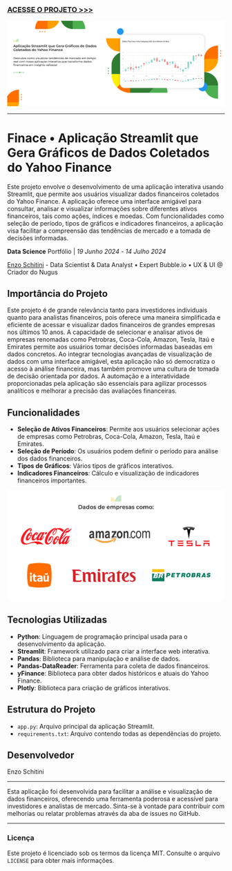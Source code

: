 ### [ACESSE O PROJETO >>>](https://github.com/enzoschitini/Data-Science-Portfolio/blob/main/01%20An%C3%A1lise%20explorat%C3%B3ria%20e%20limpeza%20de%20dados/Sinasc/An%C3%A1lise%20Explorat%C3%B3ria.ipynb)

<img src="https://raw.githubusercontent.com/enzoschitini/Data-Science-Portfolio/main/03%20Visualiza%C3%A7%C3%A3o%20de%20dados%20(Gr%C3%A1ficos%20e%20Mapas%20%2B%20Streamlit)/Financial%20shares%20of%20large%20companies/img/Capa.png" alt="capa">

---

# **Finace** • Aplicação Streamlit que Gera Gráficos de Dados Coletados do Yahoo Finance
Este projeto envolve o desenvolvimento de uma aplicação interativa usando Streamlit, que permite aos usuários visualizar dados financeiros coletados do Yahoo Finance. A aplicação oferece uma interface amigável para consultar, analisar e visualizar informações sobre diferentes ativos financeiros, tais como ações, índices e moedas. Com funcionalidades como seleção de período, tipos de gráficos e indicadores financeiros, a aplicação visa facilitar a compreensão das tendências de mercado e a tomada de decisões informadas.

**Data Science** Portfólio | *19 Junho 2024* - *14 Julho 2024*

[Enzo Schitini](https://www.linkedin.com/in/enzoschitini/) - Data Scientist & Data Analyst • Expert Bubble.io • UX & UI @ Criador do Nugus

## Importância do Projeto

Este projeto é de grande relevância tanto para investidores individuais quanto para analistas financeiros, pois oferece uma maneira simplificada e eficiente de acessar e visualizar dados financeiros de grandes empresas nos últimos 10 anos. A capacidade de selecionar e analisar ativos de empresas renomadas como Petrobras, Coca-Cola, Amazon, Tesla, Itaú e Emirates permite aos usuários tomar decisões informadas baseadas em dados concretos. Ao integrar tecnologias avançadas de visualização de dados com uma interface amigável, esta aplicação não só democratiza o acesso à análise financeira, mas também promove uma cultura de tomada de decisão orientada por dados. A automação e a interatividade proporcionadas pela aplicação são essenciais para agilizar processos analíticos e melhorar a precisão das avaliações financeiras.

## Funcionalidades

- **Seleção de Ativos Financeiros**: Permite aos usuários selecionar ações de empresas como Petrobras, Coca-Cola, Amazon, Tesla, Itaú e Emirates.
- **Seleção de Período**: Os usuários podem definir o período para análise dos dados financeiros.
- **Tipos de Gráficos**: Vários tipos de gráficos interativos.
- **Indicadores Financeiros**: Cálculo e visualização de indicadores financeiros importantes.

<img src="https://raw.githubusercontent.com/enzoschitini/Data-Science-Portfolio/main/03%20Visualiza%C3%A7%C3%A3o%20de%20dados%20(Gr%C3%A1ficos%20e%20Mapas%20%2B%20Streamlit)/Financial%20shares%20of%20large%20companies/img/Empresas.png" alt="capa">

## Tecnologias Utilizadas

- **Python**: Linguagem de programação principal usada para o desenvolvimento da aplicação.
- **Streamlit**: Framework utilizado para criar a interface web interativa.
- **Pandas**: Biblioteca para manipulação e análise de dados.
- **Pandas-DataReader**: Ferramenta para coleta de dados financeiros.
- **yFinance**: Biblioteca para obter dados históricos e atuais do Yahoo Finance.
- **Plotly**: Biblioteca para criação de gráficos interativos.

## Estrutura do Projeto

- `app.py`: Arquivo principal da aplicação Streamlit.
- `requirements.txt`: Arquivo contendo todas as dependências do projeto.

## Desenvolvedor

Enzo Schitini

---

Esta aplicação foi desenvolvida para facilitar a análise e visualização de dados financeiros, oferecendo uma ferramenta poderosa e acessível para investidores e analistas de mercado. Sinta-se à vontade para contribuir com melhorias ou relatar problemas através da aba de issues no GitHub.

---

### Licença

Este projeto é licenciado sob os termos da licença MIT. Consulte o arquivo `LICENSE` para obter mais informações.
